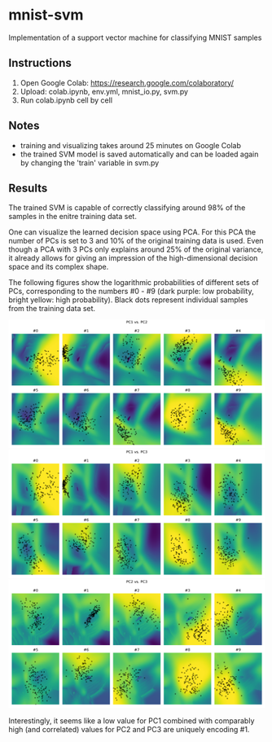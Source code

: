 # mnist-svm
Implementation of a support vector machine for classifying MNIST samples

## Instructions
1. Open Google Colab: https://research.google.com/colaboratory/
2. Upload: colab.ipynb, env.yml, mnist_io.py, svm.py
3. Run colab.ipynb cell by cell

## Notes
- training and visualizing takes around 25 minutes on Google Colab
- the trained SVM model is saved automatically and can be loaded again by changing the 'train' variable in svm.py

## Results
The trained SVM is capable of correctly classifying around 98% of the samples in the enitre training data set.

One can visualize the learned decision space using PCA.
For this PCA the number of PCs is set to 3 and 10% of the original training data is used.
Even though a PCA with 3 PCs only explains around 25% of the original variance, it already allows for giving an impression of the high-dimensional decision space and its complex shape.

The following figures show the logarithmic probabilities of different sets of PCs, corresponding to the numbers #0 - #9 (dark purple: low probability, bright yellow: high probability).
Black dots represent individual samples from the training data set.

![](https://github.com/arnemonsees/mnist-svm/blob/master/pc1_vs_pc2.png)
![](https://github.com/arnemonsees/mnist-svm/blob/master/pc1_vs_pc3.png)
![](https://github.com/arnemonsees/mnist-svm/blob/master/pc2_vs_pc3.png)

Interestingly, it seems like a low value for PC1 combined with comparably high (and correlated) values for PC2 and PC3 are uniquely encoding #1. 
